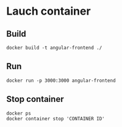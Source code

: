 # Lauch container

## Build
```
docker build -t angular-frontend ./
```
## Run
```
docker run -p 3000:3000 angular-frontend
```

## Stop container
```
docker ps
docker container stop 'CONTAINER ID'
```
